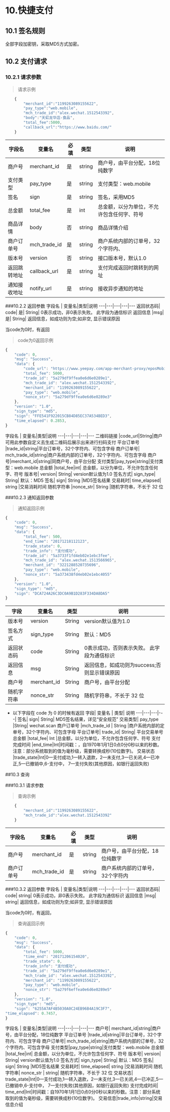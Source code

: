 # 10.快捷支付

## 10.1 签名规则

全部字段加密钥，采取MD5方式加密。

## 10.2 支付请求

### 10.2.1 请求参数

> 请求示例

```javascript
    {
        "merchant_id":"1199263089155622",
        "pay_type":"web.mobile",
        "mch_trade_id":"alex.wechat.1512543392",
        "body":"天虹龙华店-食品",
        "total_fee":5000,
        "callback_url":"https://www.baidu.com/"
    }

```
字段名 | 变量名|必填|类型|说明
---|---|---|---|---
商户号| merchant_id|是|string|商户号，由平台分配，18位纯数字
支付类型|pay_type|是|string|支付类型：web.mobile
签名| sign|是|string|签名，采用MD5
总金额	|total_fee|是|int|	总金额，以分为单位，不允许包含任何字、符号
商品详情|body|否|string|商品详情介绍
商户订单号|	mch_trade_id|是 |string|商户系统内部的订单号，32个字符内、
版本号|version|否|string| 	接口版本号，默认1.0	
返回跳转地址|callback_url|是|string|支付完成返回时跳转到的网址
通知接收地址|notify_url|是|string|接收异步通知的地址


###10.2.2 返回参数
字段名 | 变量名|类型|说明
---|---|---|---|---
返回状态码|	code|	是|	String|	0表示成功，非0表示失败。 此字段为通信标识
返回信息	|msg|	是|	String|	返回信息，如成功则为空;如非空, 显示错误原因

当code为0时，有返回

> code为0返回示例

```javascript
{
    "code": 0,
    "msg": "Success",
    "data": {
        "code_url": "https://www.yeepay.com/app-merchant-proxy/eposMobile.action?l=93fdbbfe90734b2d38eb71bba50621b8 ",
        "total_fee": 5000,
        "trade_id": "5a279df9ffea0e6d6e0289e1",
        "mch_trade_id": "alex.wechat.1512543392",
        "merchant_id": "1199263089155622",
        "pay_type": "web.mobile",
        "nonce_str": "5a279df9ffea0e6d6e0289e3"
    },
    "version": "1.0",
    "sign_type": "md5",
    "sign": "FFE541F922015CB84D85EC37A534BED3",
    "time_elapsed": 0.2853,
}
```

字段名 | 变量名|类型|说明
---|---|---|---|---
二维码链接	|code_url|String|商户可用此参数自定义去生成二维码后展示出来进行扫码支付
平台订单号	|trade_id|string|平台订单号，32个字符内、可包含字母
商户订单号|	mch_trade_id|string|商户系统内部的订单号，32个字符内、可包含字母
商户号|merchant_id|string|同商户号，由平台分配
支付类型|pay_type|string|支付类型：web.mobile
总金额	|total_fee|int|	总金额，以分为单位，不允许包含任何字、符号
版本号|	version|	String|	version默认值为1.0
签名方式|	sign_type|		String|	默认：MD5
签名|	sign|	String	|MD5签名结果
交易耗时|	time_elapsed|		string	|交易消耗时间
随机字符串	|nonce_str|		String	|随机字符串，不长于 32 位


###10.2.3 通知返回参数

>通知返回示例

```javascript
{
    "code": 0,
    "msg": "Success",
    "data": {
        "total_fee": 500,
        "end_time": "20171218112123",
        "trade_state": 0,
        "trade_info": "支付成功",
        "trade_id": "5a3733f1fd4eb02e1ebc3fee",
        "mch_trade_id": "alex.wechat.1513566965",
        "merchant_id": "3221288520735696",
        "pay_type": "web.mobile",
        "nonce_str": "5a373438fd4eb02e1ebc4055"
    },
    "version": "1.0",
    "sign_type": "md5",
    "sign": "DCA724A26C3DC0A9B1D283F334DA8DA5"
}
```
字段|	变量名	|	类型|	说明
---|---|---|---|
版本号|	version|		String	|version默认值为1.0
签名方式	|sign_type|		String	|默认：MD5
返回状态码	|code		|String|	0表示成功，否则表示失败。 此字段为通信标识
返回信息|	msg		|String	|返回信息，如成功则为success;否则显示错误原因
商户号	|merchant_id|		String	|商户号，由平台分配
随机字符串	|nonce_str|		String	|随机字符串，不长于 32 位

-  以下字段在 code 为 0 的时候有返回
字段|	变量名	|	类型|	说明
---|---|---|---|
签名|	sign|	String|	MD5签名结果，详见“安全规范”
交易类型|	pay_type		|String|	wechat.scan
商户订单号	|mch_trade_id	|	String	|商户系统内部的定单号，32个字符内、可包含字母
平台订单号|	trade_id|		String|	平台交易单号
总金额	|total_fee|	Int	|总金额，以分为单位，不允许包含任何字、符号
支付完成时间	|end_time|Int|时间戳：，自1970年1月1日0点0分0秒以来的秒数。注意：部分系统取到的值为毫秒级，需要转换成秒(10位数字)。
交易状态	|trade_state|Int|0—支付成功,1—转入退款，2—未支付,3—已关闭,4—已冲正,5—已撤销中,6-支付中， 7—支付失败(其他原因，如银行返回失败)


##10.3 查询

###10.3.1 请求参数
> 查询示例

```javascript
    {
        "merchant_id":"1199263089155622",
        "mch_trade_id":"alex.wechat.1512543392"
    }
```

字段名 | 变量名|必填|类型|说明
---|---|---|---|---
商户号| merchant_id|是|string|商户号，由平台分配，18位纯数字
商户订单号|	mch_trade_id|是 |string|商户系统内部的订单号，32个字符内

###10.3.2 返回参数
字段名 | 变量名|类型|说明
---|---|---|---|---
返回状态码|	code|	string|	0表示成功，非0表示失败。 此字段为通信标识
返回信息	|msg|	string|	返回信息，如成功则为空;如非空, 显示错误原因

当code为0时，有返回，

> 查询返回示例

```javascript
{
    "code": 0,
    "msg": "Success",
    "data": {
        "total_fee": 5000,
        "time_end": "20171206154020",
        "trade_state": 0,
        "trade_info": "支付成功",
        "trade_id": "5a279df9ffea0e6d6e0289e1",
        "mch_trade_id": "alex.wechat.1512543392",
        "merchant_id": "1199263089155622",
        "pay_type": "web.mobile",
        "nonce_str": "5a279f6effea0e6d6e0289e5"
    },
    "version": "1.0",
    "sign_type": "md5",
    "sign": "6255A7AF4B5030A0C24EB96B4A19C3F7",
"time_elapsed": 0.7457,
}
```

字段名 | 变量名|类型|说明
---|---|---|---|---
商户号| merchant_id|string|商户号，由平台分配，18位纯数字
平台订单号	|trade_id|string|平台订单号，32个字符内、可包含字母
商户订单号|	mch_trade_id|string|商户系统内部的订单号，32个字符内、可包含字母
支付类型|pay_type|string|支付类型：web.mobile
总金额	|total_fee|int|	总金额，以分为单位，不允许包含任何字、符号
版本号|	version|	String|	version默认值为1.0
签名方式|	sign_type|		String|	默认：MD5
签名|	sign|	String	|MD5签名结果
交易耗时|	time_elapsed|		string	|交易消耗时间
随机字符串|	nonce_str	|	string|	随机字符串，不长于 32 位
交易状态|	trade_state|Int|0—支付成功,1—转入退款，2—未支付,3—已关闭,4—已冲正,5—已撤销中,6-支付中， 7—支付失败(其他原因，如银行返回失败)
支付完成时间|	time_end|Int|时间戳：自1970年1月1日0点0分0秒以来的秒数。注意：部分系统取到的值为毫秒级，需要转换成秒(10位数字)。
交易信息|trade_info|string|交易信息介绍